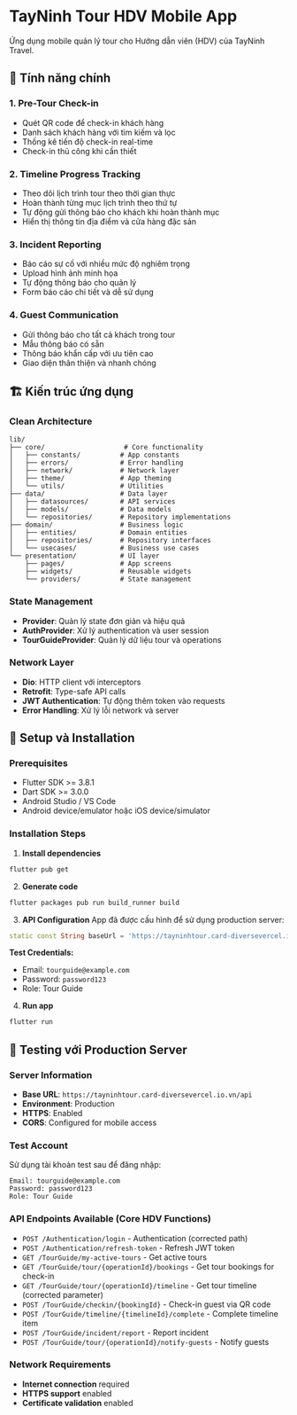 # TayNinh Tour HDV Mobile App

Ứng dụng mobile quản lý tour cho Hướng dẫn viên (HDV) của TayNinh Travel.

## 🎯 Tính năng chính

### 1. **Pre-Tour Check-in**
- Quét QR code để check-in khách hàng
- Danh sách khách hàng với tìm kiếm và lọc
- Thống kê tiến độ check-in real-time
- Check-in thủ công khi cần thiết

### 2. **Timeline Progress Tracking**
- Theo dõi lịch trình tour theo thời gian thực
- Hoàn thành từng mục lịch trình theo thứ tự
- Tự động gửi thông báo cho khách khi hoàn thành mục
- Hiển thị thông tin địa điểm và cửa hàng đặc sản

### 3. **Incident Reporting**
- Báo cáo sự cố với nhiều mức độ nghiêm trọng
- Upload hình ảnh minh họa
- Tự động thông báo cho quản lý
- Form báo cáo chi tiết và dễ sử dụng

### 4. **Guest Communication**
- Gửi thông báo cho tất cả khách trong tour
- Mẫu thông báo có sẵn
- Thông báo khẩn cấp với ưu tiên cao
- Giao diện thân thiện và nhanh chóng

## 🏗️ Kiến trúc ứng dụng

### **Clean Architecture**
```
lib/
├── core/                    # Core functionality
│   ├── constants/          # App constants
│   ├── errors/             # Error handling
│   ├── network/            # Network layer
│   ├── theme/              # App theming
│   └── utils/              # Utilities
├── data/                   # Data layer
│   ├── datasources/        # API services
│   ├── models/             # Data models
│   └── repositories/       # Repository implementations
├── domain/                 # Business logic
│   ├── entities/           # Domain entities
│   ├── repositories/       # Repository interfaces
│   └── usecases/           # Business use cases
└── presentation/           # UI layer
    ├── pages/              # App screens
    ├── widgets/            # Reusable widgets
    └── providers/          # State management
```

### **State Management**
- **Provider**: Quản lý state đơn giản và hiệu quả
- **AuthProvider**: Xử lý authentication và user session
- **TourGuideProvider**: Quản lý dữ liệu tour và operations

### **Network Layer**
- **Dio**: HTTP client với interceptors
- **Retrofit**: Type-safe API calls
- **JWT Authentication**: Tự động thêm token vào requests
- **Error Handling**: Xử lý lỗi network và server

## 🚀 Setup và Installation

### **Prerequisites**
- Flutter SDK >= 3.8.1
- Dart SDK >= 3.0.0
- Android Studio / VS Code
- Android device/emulator hoặc iOS device/simulator

### **Installation Steps**

1. **Install dependencies**
```bash
flutter pub get
```

2. **Generate code**
```bash
flutter packages pub run build_runner build
```

3. **API Configuration**
App đã được cấu hình để sử dụng production server:
```dart
static const String baseUrl = 'https://tayninhtour.card-diversevercel.io.vn/api';
```

**Test Credentials:**
- Email: `tourguide@example.com`
- Password: `password123`
- Role: Tour Guide

4. **Run app**
```bash
flutter run
```

## 🧪 Testing với Production Server

### **Server Information**
- **Base URL**: `https://tayninhtour.card-diversevercel.io.vn/api`
- **Environment**: Production
- **HTTPS**: Enabled
- **CORS**: Configured for mobile access

### **Test Account**
Sử dụng tài khoản test sau để đăng nhập:
```
Email: tourguide@example.com
Password: password123
Role: Tour Guide
```

### **API Endpoints Available (Core HDV Functions)**
- `POST /Authentication/login` - Authentication (corrected path)
- `POST /Authentication/refresh-token` - Refresh JWT token
- `GET /TourGuide/my-active-tours` - Get active tours
- `GET /TourGuide/tour/{operationId}/bookings` - Get tour bookings for check-in
- `GET /TourGuide/tour/{operationId}/timeline` - Get tour timeline (corrected parameter)
- `POST /TourGuide/checkin/{bookingId}` - Check-in guest via QR code
- `POST /TourGuide/timeline/{timelineId}/complete` - Complete timeline item
- `POST /TourGuide/incident/report` - Report incident
- `POST /TourGuide/tour/{operationId}/notify-guests` - Notify guests

### **Network Requirements**
- **Internet connection** required
- **HTTPS support** enabled
- **Certificate validation** enabled

